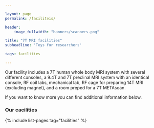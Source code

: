 ```yaml
---

layout: page
permalink: /faciliteis/

header:
    image_fullwidth: "banners/scanners.png"

title: "7T MRI facilities"
subheadline: 'Toys for researchers'

tags: facilities

---
```


Our facility includes a 7T human whole body MRI system with several different consoles, a 9.4T and 7T preclinal MRI system with an identical console, RF coil labs, mechanical lab, RF cage for preparing 14T MRI (excluding magnet), and a room preped for a 7T METAscan.

If you want to know more you can find additional information below.

### Our cacilities

{% include list-pages tag="facilities" %}
